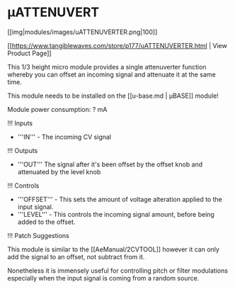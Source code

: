 # µATTENUVERT
[[img|modules/images/uATTENUVERTER.png|100]]

[[https://www.tangiblewaves.com/store/p177/uATTENUVERTER.html  | View Product Page]]

This 1/3 height micro module provides a single attenuverter function whereby you can offset an incoming signal and attenuate it at the same time.

This module needs to be installed on the [[u-base.md | µBASE]] module!

Module power consumption: ? mA

!!! Inputs

* '''IN''' - The incoming CV signal

!!! Outputs

* '''OUT''' The signal after it's been offset by the offset knob and attenuated by the level knob

!!! Controls

* '''OFFSET''' - This sets the amount of voltage alteration applied to the input signal.
* '''LEVEL''' - This controls the incoming signal amount, before being added to the offset.

!!! Patch Suggestions

This module is similar to the [[AeManual/2CVTOOL]] however it can only add the signal to an offset, not subtract from it. 

Nonetheless it is immensely useful for controlling pitch or filter modulations especially when the input signal is coming from a random source.
